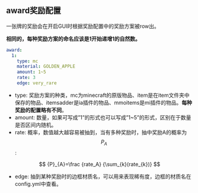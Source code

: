 ## award奖励配置



一张牌的奖励会在开启GUI时根据奖励配置中的奖励方案被row出。

**相同的，每种奖励方案的命名应该是1开始递增1的自然数。**

```yaml
award:
  1:
    type: mc
    material: GOLDEN_APPLE
    amount: 1~5
    rate: 3
    edge: very_rare
```

- type: 奖励方案的种类，mc为minecraft的原版物品、item是在item文件夹中保存的物品、itemsadder是ia插件的物品、mmoitems是mi插件的物品。**每种奖励的配置略有不同**。
- amount: 数量，如果可写成”1”的形式也可以写成”1~5”的形式，区别在于数量是否区间内随机。
- rate: 概率，数值越大越容易被抽到，当有多种奖励时，抽中奖励A的概率为 $$ {P}_{A} $$:

$$
{P}_{A}=\frac {rate_A} {\sum_{k}(rate_{k})}
$$

-  edge: 抽到某种奖励时的边框材质名，可以用来表现稀有度，边框的材质名在config.yml中查看。